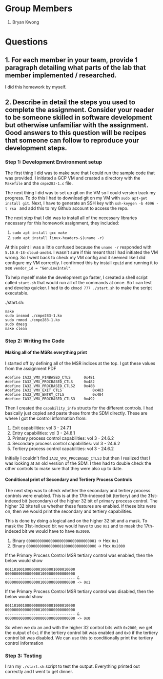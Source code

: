 # Group Members

1. Bryan Kwong

# Questions

## 1. For each member in your team, provide 1 paragraph detailing what parts of the lab that member implemented / researched.

I did this homework by myself.

## 2. Describe in detail the steps you used to complete the assignment. Consider your reader to be someone skilled in software development but otherwise unfamiliar with the assignment. Good answers to this question will be recipes that someone can follow to reproduce your development steps.

### Step 1: Development Environment setup

The first thing I did was to make sure that I could run the sample code that was provided. I initiated a GCP VM and created a directory with the `Makefile` and the `cmpe283-1.c` file.

The next thing I did was to set up git on the VM so I could version track my progress. To do this I had to download git on my VM with `sudo apt-get install git`. Next, I have to generate an SSH key with `ssh-keygen -b 4096 -t rsa ` and add this to my Github account to access the repo.

The next step that I did was to install all of the necessary libraries necessary for this homework assignment, they included:

1. `sudo apt install gcc make`
2. `sudo apt install linux-headers-$(uname -r)`

At this point I was a little confused because the `uname -r` responded with `5.10.0-18-cloud-amd64`. I wasn't sure if this meant that I had initiated the VM wrong. So I went back to check my VM config and it seemed like I did configure my VM correctly. I confirmed this by install `cpuid` and running it to see `vendor_id = "GenuineIntel"`.

To help myself make the development go faster, I created a shell script called `start.sh` that would run all of the commands at once. So I can test and develop quicker. I had to do `chmod 777 ./start.sh` to make the script executable.

./start.sh:

```
make
sudo insmod ./cmpe283-1.ko
sudo rmmod ./cmpe283-1.ko
sudo dmesg
make clean
```

### Step 2: Writing the Code

#### Making all of the MSRs everything print

I started off by defining all of the MSR indices at the top. I got these values from the assignment PDF

```
#define IA32_VMX_PINBASED_CTLS		0x481
#define IA32_VMX_PROCBASED_CTLS		0x482
#define IA32_VMX_PROCBASED_CTLS2	0x48B
#define IA32_VMX_EXIT_CTLS				0x483
#define IA32_VMX_ENTRY_CTLS				0x484
#define IA32_VMX_PROCBASED_CTLS3	0x492
```

Then I created the `capability_info` structs for the different controls. I had basically just copied and paste these from the SDM directly. These are where I got the control information from:

1. Exit capabilities: vol 3 - 24.7.1
2. Entry capabilities: vol 3 - 24.8.1
3. Primary process control capabilities: vol 3 - 24.6.2
4. Secondary process control capabilities: vol 3 - 24.6.2
5. Tertiery process control capabilities: vol 3 - 24.6.2

Initially I couldn't find `IA32_VMX_PROCBASED_CTLS3` but then I realized that I was looking at an old version of the SDM. I then had to double check the other controls to make sure that they were also up to date.

#### Conditional print of Secondary and Tertiery Process Controls

The next step was to check whether the secondary and tertiery process controls were enabled. This is at the 17th-indexed bit (tertiery) and the 31st-indexed bit (secondary) of the higher 32 bit of primary process control. The higher 32 bits tell us whether these features are enabled. If these bits were on, then we would print the secondary and tertiery capabilities.

This is done by doing a logical and on the higher 32 bit and a mask. To mask the 31st-indexed bit we would have to use `0x1` and to mask the 17th-indexed bit we would have to have `0x2000`.

1. Binary `00000000000000000000000000000001` -> Hex `0x1`
2. Binary `00000000000000001000000000000000` -> Hex `0x2000`

If the Primary Process Control MSR tertiary control was enabled, then the below would show

```
00110100100000001000001000010000
00000000000000001000000000000000
-------------------------------- &
00000000000000001000000000000000 -> 0x1
```

If the Primary Process Control MSR tertiary control was disabled, then the below would show

```
00110100100000000000001000010000
00000000000000001000000000000000
-------------------------------- &
00000000000000000000000000000000 -> 0x0
```

So when we do an and with the higher 32 control bits with `0x2000`, we get the output of `0x1` if the tertiery control bit was enabled and `0x0` if the tertiery control bit was disabled. We can use this to conditionally print the tertiery control information

### Step 3: Testing

I ran my `./start.sh` script to test the output. Everything printed out correctly and I went to get dinner.
